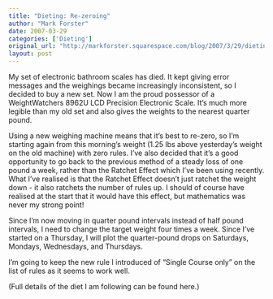 ```yaml
---
title: "Dieting: Re-zeroing"
author: "Mark Forster"
date: 2007-03-29
categories: ['Dieting']
original_url: "http://markforster.squarespace.com/blog/2007/3/29/dieting-re-zeroing.html"
layout: post
---
```


My set of electronic bathroom scales has died. It kept giving error messages and the weighings became increasingly inconsistent, so I decided to buy a new set. Now I am the proud possessor of a WeightWatchers 8962U LCD Precision Electronic Scale. It’s much more legible than my old set and also gives the weights to the nearest quarter pound.

Using a new weighing machine means that it’s best to re-zero, so I’m starting again from this morning’s weight (1.25 lbs above yesterday’s weight on the old machine) with zero rules. I’ve also decided that it’s a good opportunity to go back to the previous method of a steady loss of one pound a week, rather than the Ratchet Effect which I’ve been using recently. What I’ve realised is that the Ratchet Effect doesn’t just ratchet the weight down - it also ratchets the number of rules up. I should of course have realised at the start that it would have this effect, but mathematics was never my strong point!

Since I’m now moving in quarter pound intervals instead of half pound intervals, I need to change the target weight four times a week. Since I’ve started on a Thursday, I will plot the quarter-pound drops on Saturdays, Mondays, Wednesdays, and Thursdays.

I’m going to keep the new rule I introduced of “Single Course only” on the list of rules as it seems to work well.

(Full details of the diet I am following can be found here.)
